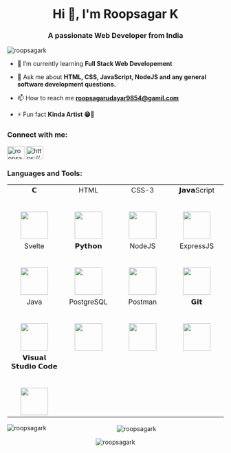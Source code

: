 <h1 align="center">Hi 👋, I'm Roopsagar K</h1>
<h3 align="center">A passionate Web Developer from India</h3>

<p align="left"> <img src="https://komarev.com/ghpvc/?username=roopsagark&label=Profile%20views&color=0e75b6&style=flat" alt="roopsagark" /> </p>

- 🌱 I’m currently learning **Full Stack Web Developement**

- 💬 Ask me about **HTML, CSS, JavaScript, NodeJS and any general software development questions.**

- 📫 How to reach me **roopsagarudayar9854@gamil.com**

- ⚡ Fun fact **Kinda Artist 😁🎨**

<h3 align="left">Connect with me:</h3>
<p align="left">
<a href="https://twitter.com/roopsagaru" target="blank"><img align="center" src="https://raw.githubusercontent.com/rahuldkjain/github-profile-readme-generator/master/src/images/icons/Social/twitter.svg" alt="roopsagaru" height="30" width="40" /></a>
<a href="https://www.linkedin.com/in/roopsagar-k-168b55217/" target="blank"><img align="center" src="https://raw.githubusercontent.com/rahuldkjain/github-profile-readme-generator/master/src/images/icons/Social/linked-in-alt.svg" alt="https://www.linkedin.com/in/roopsagar-k-168b55217/" height="30" width="40" /></a>
</p>

<h3 align="left">Languages and Tools:</h3>

<table>
  <tbody>
    <tr valign="top">
      <td width="25%" align="center">
        <span>𝗖</span><br><br><br>
        <img height="64px" src="https://cdn.svgporn.com/logos/c.svg">
      </td>
       <td width="25%" align="center">
        <span>HTML</span><br><br><br>
        <img height="64px" src="https://www.svgrepo.com/show/452228/html-5.svg">
      </td>
       <td width="25%" align="center">
        <span>CSS-3</span><br><br><br>
        <img height="64px" src="https://www.svgrepo.com/show/452185/css-3.svg">
      </td>
      <td width="25%" align="center">
        <span>𝗝𝗮𝘃𝗮Script</span><br><br><br>
        <img height="64px" src="https://www.svgrepo.com/show/353925/javascript.svg">
      </td>
    </tr>
    <tr>
      <td width="25%" align="center">
        <span>Svelte</span><br><br><br>
        <img height="64px" src="https://www.svgrepo.com/show/354416/svelte-icon.svg">
      </td>
      <td width="25%" align="center">
        <span>𝗣𝘆𝘁𝗵𝗼𝗻</span><br><br><br>
        <img height="64px" src="https://cdn.svgporn.com/logos/python.svg">
      </td>
      <td width="25%" align="center">
        <span>NodeJS</span><br><br><br>
        <img height="64px" src="https://www.svgrepo.com/show/376337/node-js.svg">
      </td>
      <td width="25%" align="center">
        <span>ExpressJS</span><br><br><br>
        <img height="64px" src="https://www.svgrepo.com/show/353724/express.svg">
      </td>
    </tr>
    <tr valign="top">
      <td width="25%" align="center">
        <span>Java</span><br><br><br>
        <img height="64px" src="https://www.svgrepo.com/show/452234/java.svg">
      </td>
      <td width="25%" align="center">
        <span>PostgreSQL</span><br><br><br>
        <img height="64px" src="https://www.svgrepo.com/show/354200/postgresql.svg">
      </td>
      <td width="25%" align="center">
        <span>Postman</span><br><br><br>
        <img height="64px" src="https://www.svgrepo.com/show/354202/postman-icon.svg">
      </td>
      <td width="25%" align="center">
        <span>𝗚𝗶𝘁</span><br><br><br>
        <img height="64px" src="https://cdn.svgporn.com/logos/git-icon.svg">
      </td>
    </tr>
    <tr>
      <td width="25%" align="center">
        <span>𝗩𝗶𝘀𝘂𝗮𝗹 𝗦𝘁𝘂𝗱𝗶𝗼 𝗖𝗼𝗱𝗲</span><br><br><br>
        <img height="64px" src="https://cdn.svgporn.com/logos/visual-studio-code.svg">
      </td>
    </tr>
  </tbody>
</table>

<div align="center">
<p><img align="left" src="https://github-readme-stats.vercel.app/api/top-langs?username=roopsagark&show_icons=true&locale=en&layout=compact&theme=algolia&border_radius=20" alt="roopsagark" /></p>

<p>&nbsp;<img align="center" src="https://github-readme-stats.vercel.app/api?username=roopsagark&show_icons=true&locale=en&theme=algolia&border_radius=20" alt="roopsagark" /></p>

<p><img align="center" src="https://github-readme-streak-stats.herokuapp.com/?user=roopsagark&theme=algolia&border_radius=20" alt="roopsagark" /></p>
</div>
